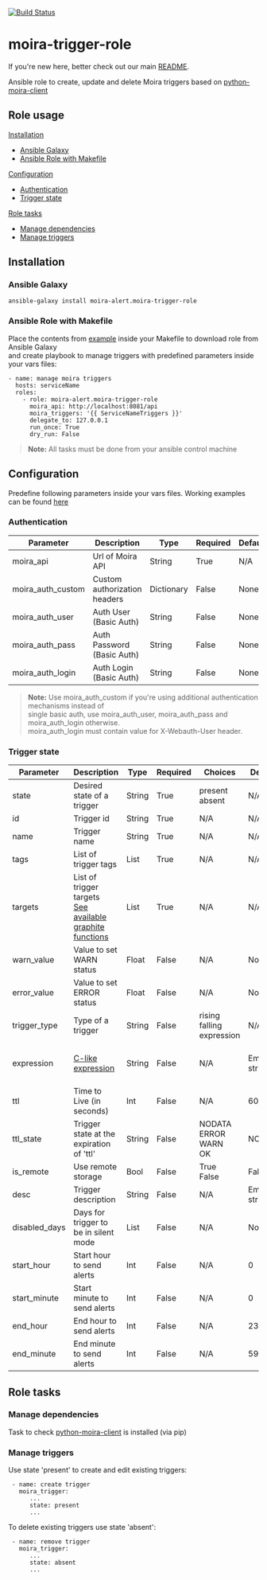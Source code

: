 [![Build Status](https://travis-ci.org/moira-alert/moira-trigger-role.svg?branch=master)](https://travis-ci.org/moira-alert/moira-trigger-role)

# moira-trigger-role

If you're new here, better check out our main [README](https://github.com/moira-alert/moira/blob/master/README.md).

Ansible role to create, update and delete Moira triggers based on
[python-moira-client](https://github.com/moira-alert/python-moira-client)

## Role usage

[Installation](#installation)
-   [Ansible Galaxy](#ansible-galaxy)
-   [Ansible Role with Makefile](#ansible-role)

[Configuration](#configuration)
-   [Authentication](#authentication)
-   [Trigger state](#trigger-state)

[Role tasks](#role-tasks)
-   [Manage dependencies](#manage-dependencies)
-   [Manage triggers](#manage-triggers)

## <a name="installation"></a> Installation

### <a name="ansible-galaxy"></a> Ansible Galaxy

```
ansible-galaxy install moira-alert.moira-trigger-role
```

### <a name="ansible-role"></a> Ansible Role with Makefile

Place the contents from [example](https://github.com/moira-alert/moira-trigger-role/blob/master/tests/Makefile) inside your Makefile to download role from Ansible Galaxy <br>
and create playbook to manage triggers with predefined parameters inside your vars files:

```
- name: manage moira triggers
  hosts: serviceName
  roles:
    - role: moira-alert.moira-trigger-role
      moira_api: http://localhost:8081/api
      moira_triggers: '{{ ServiceNameTriggers }}'
      delegate_to: 127.0.0.1
      run_once: True
      dry_run: False
```

> **Note:** All tasks must be done from your ansible control machine

## <a name="configuration"></a> Configuration

Predefine following parameters inside your vars files. Working examples can be found [here](https://github.com/moira-alert/moira-trigger-role/tree/master/tests/group_vars)

### <a name="authentication"></a> Authentication

| Parameter | Description | Type | Required | Default | Example |
| ------ | ------ | ------ | ------ | ------ | ------ |
| moira_api | Url of Moira API | String | True | N/A | <http://localhost/api/> |
| moira_auth_custom | Custom authorization headers | Dictionary | False | None | Authorization: apiKey |
| moira_auth_user | Auth User (Basic Auth) | String | False | None | admin |
| moira_auth_pass | Auth Password (Basic Auth) | String | False | None | pass |
| moira_auth_login | Auth Login (Basic Auth) | String | False | None | admin |

> **Note:** Use moira_auth_custom if you're using additional authentication mechanisms instead of <br>
> single basic auth, use moira_auth_user, moira_auth_pass and moira_auth_login otherwise. <br>
> moira_auth_login must contain value for X-Webauth-User header.

### <a name="trigger-state"></a> Trigger state

| Parameter | Description | Type | Required | Choices | Default | Example |
| ------ | ------ | ------ | ------ | ------ | ------ | ------ |
| state | Desired state of a trigger | String | True | present <br> absent | N/A | present |
| id | Trigger id | String | True | N/A | N/A | trigger_1 |
| name | Trigger name | String | True | N/A | N/A | Trigger 1 |
| tags | List of trigger tags | List | True | N/A | N/A | - Project <br> - Service |
| targets | List of trigger targets <br> [See available graphite functions](https://github.com/go-graphite/carbonapi/blob/master/COMPATIBILITY.md#functions) | List | True | N/A | N/A | - prefix.*.postfix |
| warn_value | Value to set WARN status | Float | False | N/A | None | 300 |
| error_value | Value to set ERROR status | Float | False | N/A | None | 600 |
| trigger_type | Type of a trigger | String | False | rising <br> falling <br> expression | N/A | rising |
| expression | [C-like expression](https://github.com/Knetic/govaluate) | String | False | N/A | Empty string | t1 >= 10 ? ERROR : (t1 >= 1 ? WARN : OK) |
| ttl | Time to Live (in seconds) | Int | False | N/A | 600 | 600 |
| ttl_state | Trigger state at the expiration of 'ttl' | String | False | NODATA <br> ERROR <br> WARN <br> OK | NODATA | WARN |
| is_remote | Use remote storage | Bool | False | True <br> False | False | False |
| desc | Trigger description | String | False | N/A | Empty string | trigger test description |
| disabled_days | Days for trigger to be in silent mode | List | False | N/A | None | - Mon <br> - Wed |
| start_hour | Start hour to send alerts | Int | False | N/A | 0 | 9 |
| start_minute | Start minute to send alerts | Int | False | N/A | 0 | 0 |
| end_hour | End hour to send alerts | Int | False | N/A | 23 | 17 |
| end_minute | End minute to send alerts | Int | False | N/A | 59 | 0 |

## <a name="role-tasks"></a> Role tasks

### <a name="manage-dependencies"></a> Manage dependencies

Task to check [python-moira-client](https://github.com/moira-alert/python-moira-client) is  installed (via pip)

### <a name="manage-triggers"></a> Manage triggers

Use state 'present' to create and edit existing triggers:

```
 - name: create trigger
   moira_trigger:
      ...
      state: present
      ...  
```

To delete existing triggers use state 'absent':

```
 - name: remove trigger
   moira_trigger:
      ...
      state: absent
      ...  
```
